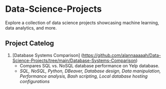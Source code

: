 # Data-Science-Projects
Explore a collection of data science projects showcasing machine learning, data analytics, and more.

## Project Catelog
1. [Database Systems Comparison] (https://github.com/alannaaaaah/Data-Science-Projects/tree/main/Database-Systems-Comparison)
    - Compares SQL vs. NoSQL database performance on Yelp database.
    - *SQL, NoSQL, Python, DBeaver, Database design, Data manipulation, Performance analysis, Bash scripting, Local database hosting configurations*